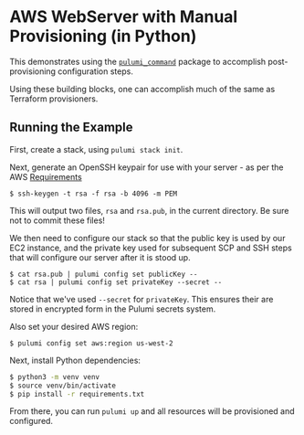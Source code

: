 # AWS WebServer with Manual Provisioning (in Python)

This demonstrates using the [`pulumi_command`](https://www.pulumi.com/registry/packages/command/) package to accomplish post-provisioning configuration steps.

Using these building blocks, one can accomplish much of the same as Terraform provisioners.

## Running the Example

First, create a stack, using `pulumi stack init`.

Next, generate an OpenSSH keypair for use with your server - as per the AWS [Requirements][1]

```
$ ssh-keygen -t rsa -f rsa -b 4096 -m PEM
```

This will output two files, `rsa` and `rsa.pub`, in the current directory. Be sure not to commit these files!

We then need to configure our stack so that the public key is used by our EC2 instance, and the private key used
for subsequent SCP and SSH steps that will configure our server after it is stood up.

```
$ cat rsa.pub | pulumi config set publicKey --
$ cat rsa | pulumi config set privateKey --secret --
```

Notice that we've used `--secret` for `privateKey`. This ensures their are stored in encrypted form in the Pulumi secrets system.

Also set your desired AWS region:

```
$ pulumi config set aws:region us-west-2
```

Next, install Python dependencies:

```bash
$ python3 -m venv venv
$ source venv/bin/activate
$ pip install -r requirements.txt
```

From there, you can run `pulumi up` and all resources will be provisioned and configured.

[1]: https://docs.aws.amazon.com/AWSEC2/latest/UserGuide/ec2-key-pairs.html#how-to-generate-your-own-key-and-import-it-to-aws
